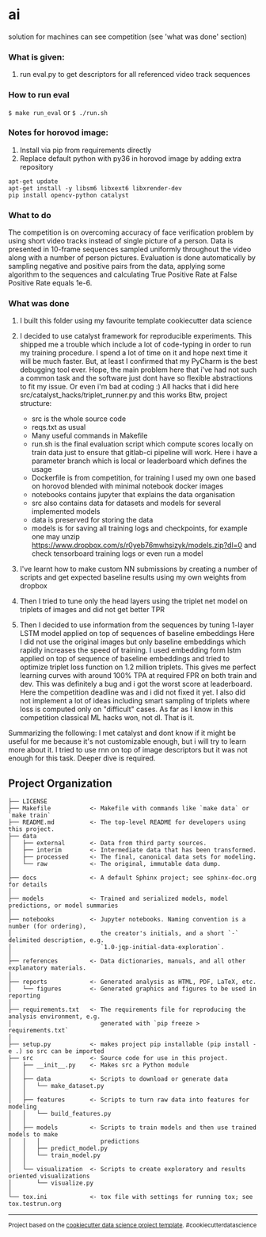 ai
==============================

solution for machines can see competition
(see 'what was done' section)

### What is given:

1. run eval.py to get descriptors for all referenced video track sequences

### How to run eval
 `$ make run_eval` or `$ ./run.sh`
 
### Notes for horovod image:

1. Install via pip from requirements directly
2. Replace default python with py36 in horovod image by adding extra repository

```
apt-get update
apt-get install -y libsm6 libxext6 libxrender-dev
pip install opencv-python catalyst

```
### What to do

The competition is on overcoming accuracy of face verification problem by using short video tracks instead of single picture of a person.
Data is presented in 10-frame sequences sampled uniformly throughout the video along with a number of person pictures.
Evaluation is done automatically by sampling negative and positive pairs from the data, applying some algorithm to the 
sequences and calculating True Positive Rate at False Positive Rate equals 1e-6.

### What was done

1. I built this folder using my favourite template cookiecutter data science
2. I decided to use catalyst framework for reproducible experiments. This shipped me a trouble which include a lot of code-typing in order to run my training procedure. 
I spend a lot of time on it and hope next time it will be much faster. 
But, at least I confirmed that my PyCharm is the best debugging tool ever. 
Hope, the main problem here that i've had not such a common task and the software 
just dont have so flexible abstractions to fit my issue. Or even i'm bad at coding :)
All hacks that i did here src/catalyst_hacks/triplet_runner.py and this works
Btw, project structure:
    - src is the whole source code
    - reqs.txt as usual
    - Many useful commands in Makefile
    - run.sh is the final evaluation script which compute scores locally on train data just 
to ensure that gitlab-ci pipeline will work. Here i have a parameter branch which is local or 
leaderboard which defines the usage
    - Dockerfile is from competition, for training I used my own one based on horovod blended with minimal notebook docker images
    - notebooks contains jupyter that explains the data organisation
    - src also contains data for datasets and models for several implemented models
    - data is preserved for storing the data
    - models is for saving all training logs and checkpoints, for example one may unzip https://www.dropbox.com/s/r0yeb76mwhsizyk/models.zip?dl=0 and check tensorboard training logs or even run a model 

2. I've learnt how to make custom NN submissions by creating a number of scripts and get expected baseline results using my own weights from dropbox
3. Then I tried to tune only the head layers using the triplet net model on triplets of images and did not get better TPR 
4. Then I decided to use information from the sequences by tuning 1-layer LSTM model applied on top of sequences of baseline embeddings
Here I did not use the original images but only baseline embeddings which rapidly increases the speed of training.
I used embedding form lstm applied on top of sequence of baseline embeddings and tried to optimize triplet loss function on 1.2 million triplets. 
This gives me perfect learning curves with around 100% TPA at required FPR on both train and dev. This was definitely 
a bug and i got the worst score at leaderboard. Here the competition deadline was and i did not fixed it yet.
I also did not implement a lot of ideas including smart sampling of triplets where loss is computed only on "difficult" cases.
As far as I know in this competition classical ML hacks won, not dl.
That is it.

Summarizing the following: I met catalyst and dont know if it might be useful for me because it's not customizable enough, but i will try to learn more about it.
I tried to use rnn on top of image descriptors but it was not enough for this task. Deeper dive is required.




Project Organization
------------

    ├── LICENSE
    ├── Makefile           <- Makefile with commands like `make data` or `make train`
    ├── README.md          <- The top-level README for developers using this project.
    ├── data
    │   ├── external       <- Data from third party sources.
    │   ├── interim        <- Intermediate data that has been transformed.
    │   ├── processed      <- The final, canonical data sets for modeling.
    │   └── raw            <- The original, immutable data dump.
    │
    ├── docs               <- A default Sphinx project; see sphinx-doc.org for details
    │
    ├── models             <- Trained and serialized models, model predictions, or model summaries
    │
    ├── notebooks          <- Jupyter notebooks. Naming convention is a number (for ordering),
    │                         the creator's initials, and a short `-` delimited description, e.g.
    │                         `1.0-jqp-initial-data-exploration`.
    │
    ├── references         <- Data dictionaries, manuals, and all other explanatory materials.
    │
    ├── reports            <- Generated analysis as HTML, PDF, LaTeX, etc.
    │   └── figures        <- Generated graphics and figures to be used in reporting
    │
    ├── requirements.txt   <- The requirements file for reproducing the analysis environment, e.g.
    │                         generated with `pip freeze > requirements.txt`
    │
    ├── setup.py           <- makes project pip installable (pip install -e .) so src can be imported
    ├── src                <- Source code for use in this project.
    │   ├── __init__.py    <- Makes src a Python module
    │   │
    │   ├── data           <- Scripts to download or generate data
    │   │   └── make_dataset.py
    │   │
    │   ├── features       <- Scripts to turn raw data into features for modeling
    │   │   └── build_features.py
    │   │
    │   ├── models         <- Scripts to train models and then use trained models to make
    │   │   │                 predictions
    │   │   ├── predict_model.py
    │   │   └── train_model.py
    │   │
    │   └── visualization  <- Scripts to create exploratory and results oriented visualizations
    │       └── visualize.py
    │
    └── tox.ini            <- tox file with settings for running tox; see tox.testrun.org


--------

<p><small>Project based on the <a target="_blank" href="https://drivendata.github.io/cookiecutter-data-science/">cookiecutter data science project template</a>. #cookiecutterdatascience</small></p>
